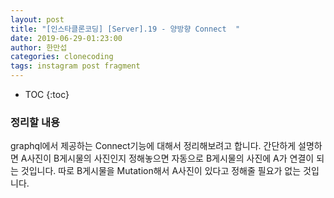 ```yaml
---
layout: post
title: "[인스타클론코딩] [Server].19 - 양방향 Connect  "
date: 2019-06-29-01:23:00
author: 한만섭
categories: clonecoding
tags: instagram post fragment
---
```


- TOC
  {:toc}

### 정리할 내용

graphql에서 제공하는 Connect기능에 대해서 정리해보려고 합니다. 간단하게 설명하면 A사진이 B게시물의 사진인지 정해놓으면 자동으로
B게시물의 사진에 A가 연결이 되는 것입니다. 따로 B게시물을 Mutation해서 A사진이 있다고 정해줄 필요가 없는 것입니다.
